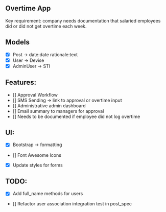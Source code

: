 ## Overtime App

Key requirement: company needs documentation that salaried employees did or did not get overtime each week.

## Models
- [x] Post -> date:date rationale:text
- [x] User -> Devise
- [x] AdminUser -> STI

## Features:
- [] Approval Workflow
- [] SMS Sending -> link to approval or overtime input
- [] Administrative admin dashboard
- [] Email summary to managers for approval
- [] Needs to be documented if employee did not log overtime

## UI:
- [x] Bootstrap -> formatting
- [] Font Awesome Icons
- [x] Update styles for forms

## TODO:
- [x] Add full_name methods for users
- [] Refactor user association integration test in post_spec